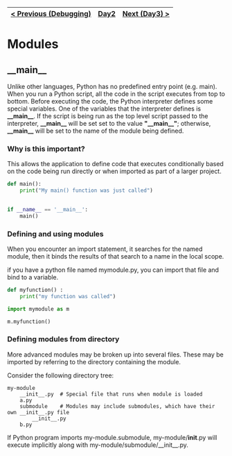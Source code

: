 |[< Previous (Debugging)](Debugging.md) | [Day2](../README.md)| [Next (Day3) >](../README.md) |
|----|----|----|
# Modules

## \_\_main\_\_

Unlike other languages, Python has no predefined entry point (e.g. main). 
When you run a Python script, all the code in the script executes from top to bottom.
Before executing the code, the Python interpreter defines some special variables.
One of the variables that the interpreter defines is **\_\_main\_\_**. If the script
is being run as the top level script passed to the interpreter, **\_\_main\_\_** will 
be set set to the value **"\_\_main\_\_"**; otherwise, **\_\_main\_\_** will be set to the 
name of the module being defined.


### Why is this important?

This allows the application to define code that executes conditionally based on the
code being run directly or when imported as part of a larger project.

```python
def main():
    print("My main() function was just called")
    

if __name__ == '__main__':
    main()
```


### Defining and using modules

When you encounter an import statement, it searches for the named module, then it binds the results of that 
search to a name in the local scope.

if you have a python file named mymodule.py, you can import that file and bind to a variable.
```python
def myfunction() :
    print("my function was called")
```
```python
import mymodule as m

m.myfunction()
```

### Defining modules from directory

More advanced modules may be broken up into several files. These may be imported by referring to the directory
containing the module.

Consider the following directory tree:
```
my-module
    __init__.py  # Special file that runs when module is loaded
    a.py
    submodule    # Modules may include submodules, which have their own __init__.py file
        __init__.py
    b.py
```

If Python program imports my-module.submodule, my-module/__init__.py will execute implicitly along
with my-module/submodule/\_\_init\_\_.py. 










